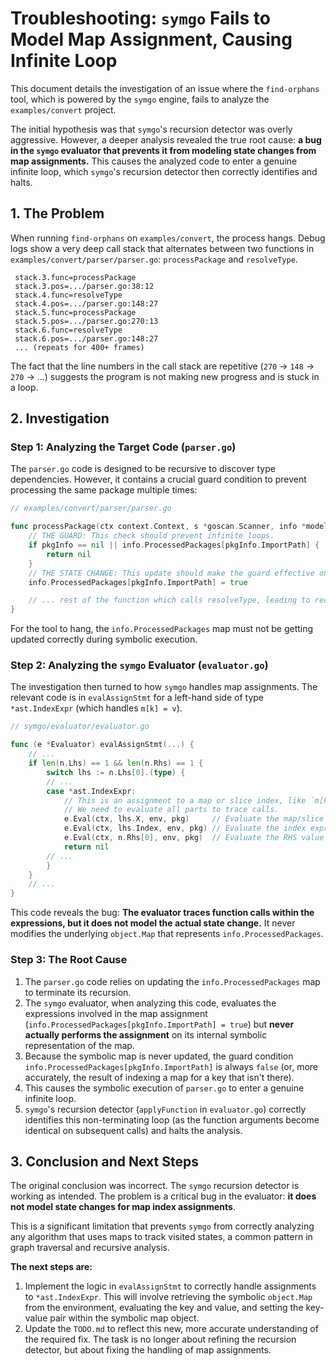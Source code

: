 # Troubleshooting: `symgo` Fails to Model Map Assignment, Causing Infinite Loop

This document details the investigation of an issue where the `find-orphans` tool, which is powered by the `symgo` engine, fails to analyze the `examples/convert` project.

The initial hypothesis was that `symgo`'s recursion detector was overly aggressive. However, a deeper analysis revealed the true root cause: **a bug in the `symgo` evaluator that prevents it from modeling state changes from map assignments.** This causes the analyzed code to enter a genuine infinite loop, which `symgo`'s recursion detector then correctly identifies and halts.

## 1. The Problem

When running `find-orphans` on `examples/convert`, the process hangs. Debug logs show a very deep call stack that alternates between two functions in `examples/convert/parser/parser.go`: `processPackage` and `resolveType`.

```
 stack.3.func=processPackage
 stack.3.pos=.../parser.go:38:12
 stack.4.func=resolveType
 stack.4.pos=.../parser.go:148:27
 stack.5.func=processPackage
 stack.5.pos=.../parser.go:270:13
 stack.6.func=resolveType
 stack.6.pos=.../parser.go:148:27
 ... (repeats for 400+ frames)
```
The fact that the line numbers in the call stack are repetitive (`270` -> `148` -> `270` -> ...) suggests the program is not making new progress and is stuck in a loop.

## 2. Investigation

### Step 1: Analyzing the Target Code (`parser.go`)

The `parser.go` code is designed to be recursive to discover type dependencies. However, it contains a crucial guard condition to prevent processing the same package multiple times:

```go
// examples/convert/parser/parser.go

func processPackage(ctx context.Context, s *goscan.Scanner, info *model.ParsedInfo, pkgInfo *scanner.PackageInfo) error {
	// THE GUARD: This check should prevent infinite loops.
	if pkgInfo == nil || info.ProcessedPackages[pkgInfo.ImportPath] {
		return nil
	}
	// THE STATE CHANGE: This update should make the guard effective on subsequent calls.
	info.ProcessedPackages[pkgInfo.ImportPath] = true

	// ... rest of the function which calls resolveType, leading to recursion ...
}
```

For the tool to hang, the `info.ProcessedPackages` map must not be getting updated correctly during symbolic execution.

### Step 2: Analyzing the `symgo` Evaluator (`evaluator.go`)

The investigation then turned to how `symgo` handles map assignments. The relevant code is in `evalAssignStmt` for a left-hand side of type `*ast.IndexExpr` (which handles `m[k] = v`).

```go
// symgo/evaluator/evaluator.go

func (e *Evaluator) evalAssignStmt(...) {
	// ...
	if len(n.Lhs) == 1 && len(n.Rhs) == 1 {
		switch lhs := n.Lhs[0].(type) {
		// ...
		case *ast.IndexExpr:
			// This is an assignment to a map or slice index, like `m[k] = v`.
			// We need to evaluate all parts to trace calls.
			e.Eval(ctx, lhs.X, env, pkg)     // Evaluate the map/slice expression (e.g., `info.ProcessedPackages`).
			e.Eval(ctx, lhs.Index, env, pkg) // Evaluate the index expression (e.g., `pkgInfo.ImportPath`).
			e.Eval(ctx, n.Rhs[0], env, pkg)  // Evaluate the RHS value (e.g., `true`).
			return nil
		// ...
		}
	}
	// ...
}
```

This code reveals the bug: **The evaluator traces function calls within the expressions, but it does not model the actual state change.** It never modifies the underlying `object.Map` that represents `info.ProcessedPackages`.

### Step 3: The Root Cause

1.  The `parser.go` code relies on updating the `info.ProcessedPackages` map to terminate its recursion.
2.  The `symgo` evaluator, when analyzing this code, evaluates the expressions involved in the map assignment (`info.ProcessedPackages[pkgInfo.ImportPath] = true`) but **never actually performs the assignment** on its internal symbolic representation of the map.
3.  Because the symbolic map is never updated, the guard condition `info.ProcessedPackages[pkgInfo.ImportPath]` is always `false` (or, more accurately, the result of indexing a map for a key that isn't there).
4.  This causes the symbolic execution of `parser.go` to enter a genuine infinite loop.
5.  `symgo`'s recursion detector (`applyFunction` in `evaluator.go`) correctly identifies this non-terminating loop (as the function arguments become identical on subsequent calls) and halts the analysis.

## 3. Conclusion and Next Steps

The original conclusion was incorrect. The `symgo` recursion detector is working as intended. The problem is a critical bug in the evaluator: **it does not model state changes for map index assignments**.

This is a significant limitation that prevents `symgo` from correctly analyzing any algorithm that uses maps to track visited states, a common pattern in graph traversal and recursive analysis.

**The next steps are:**
1.  Implement the logic in `evalAssignStmt` to correctly handle assignments to `*ast.IndexExpr`. This will involve retrieving the symbolic `object.Map` from the environment, evaluating the key and value, and setting the key-value pair within the symbolic map object.
2.  Update the `TODO.md` to reflect this new, more accurate understanding of the required fix. The task is no longer about refining the recursion detector, but about fixing the handling of map assignments.

